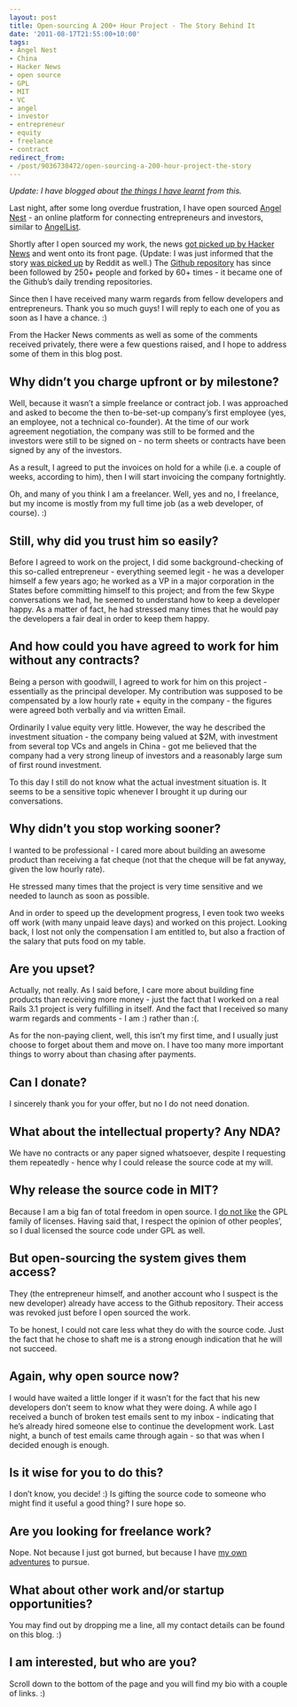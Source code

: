 ```yaml
---
layout: post
title: Open-sourcing A 200+ Hour Project - The Story Behind It
date: '2011-08-17T21:55:00+10:00'
tags:
- Angel Nest
- China
- Hacker News
- open source
- GPL
- MIT
- VC
- angel
- investor
- entrepreneur
- equity
- freelance
- contract
redirect_from:
- /post/9036730472/open-sourcing-a-200-hour-project-the-story
---
```

_Update: I have blogged about [the things I have learnt](/blog/2011-09-02-startup-vc-and-the-things-i-learnt-from/) from this._

Last night, after some long overdue frustration, I have open sourced [Angel Nest](https://github.com/fredwu/angel_nest) - an online platform for connecting entrepreneurs and investors, similar to [AngelList](http://angel.co/).

Shortly after I open sourced my work, the news [got picked up by Hacker News](http://news.ycombinator.com/item?id=2891907) and went onto its front page. (Update: I was just informed that the story [was picked up](http://www.reddit.com/r/programming/comments/jkr8r/developer_opensources_200_hr_project_after_client/) by Reddit as well.) The [Github repository](https://github.com/fredwu/angel_nest) has since been followed by 250+ people and forked by 60+ times - it became one of the Github’s daily trending repositories.

Since then I have received many warm regards from fellow developers and entrepreneurs. Thank you so much guys! I will reply to each one of you as soon as I have a chance. :)

From the Hacker News comments as well as some of the comments received privately, there were a few questions raised, and I hope to address some of them in this blog post.

## Why didn’t you charge upfront or by milestone?

Well, because it wasn’t a simple freelance or contract job. I was approached and asked to become the then to-be-set-up company’s first employee (yes, an employee, not a technical co-founder). At the time of our work agreement negotiation, the company was still to be formed and the investors were still to be signed on - no term sheets or contracts have been signed by any of the investors.

As a result, I agreed to put the invoices on hold for a while (i.e. a couple of weeks, according to him), then I will start invoicing the company fortnightly.

Oh, and many of you think I am a freelancer. Well, yes and no, I freelance, but my income is mostly from my full time job (as a web developer, of course). :)

## Still, why did you trust him so easily?

Before I agreed to work on the project, I did some background-checking of this so-called entrepreneur - everything seemed legit - he was a developer himself a few years ago; he worked as a VP in a major corporation in the States before committing himself to this project; and from the few Skype conversations we had, he seemed to understand how to keep a developer happy. As a matter of fact, he had stressed many times that he would pay the developers a fair deal in order to keep them happy.

## And how could you have agreed to work for him without any contracts?

Being a person with goodwill, I agreed to work for him on this project - essentially as the principal developer. My contribution was supposed to be compensated by a low hourly rate + equity in the company - the figures were agreed both verbally and via written Email.

Ordinarily I value equity very little. However, the way he described the investment situation - the company being valued at $2M, with investment from several top VCs and angels in China - got me believed that the company had a very strong lineup of investors and a reasonably large sum of first round investment.

To this day I still do not know what the actual investment situation is. It seems to be a sensitive topic whenever I brought it up during our conversations.

## Why didn’t you stop working sooner?

I wanted to be professional - I cared more about building an awesome product than receiving a fat cheque (not that the cheque will be fat anyway, given the low hourly rate).

He stressed many times that the project is very time sensitive and we needed to launch as soon as possible.

And in order to speed up the development progress, I even took two weeks off work (with many unpaid leave days) and worked on this project. Looking back, I lost not only the compensation I am entitled to, but also a fraction of the salary that puts food on my table.

## Are you upset?

Actually, not really. As I said before, I care more about building fine products than receiving more money - just the fact that I worked on a real Rails 3.1 project is very fulfilling in itself. And the fact that I received so many warm regards and comments - I am :) rather than :(.

As for the non-paying client, well, this isn’t my first time, and I usually just choose to forget about them and move on. I have too many more important things to worry about than chasing after payments.

## Can I donate?

I sincerely thank you for your offer, but no I do not need donation.

## What about the intellectual property? Any NDA?

We have no contracts or any paper signed whatsoever, despite I requesting them repeatedly - hence why I could release the source code at my will.

## Why release the source code in MIT?

Because I am a big fan of total freedom in open source. I [do not like](http://fuckgpl.com/) the GPL family of licenses. Having said that, I respect the opinion of other peoples’, so I dual licensed the source code under GPL as well.

## But open-sourcing the system gives them access?

They (the entrepreneur himself, and another account who I suspect is the new developer) already have access to the Github repository. Their access was revoked just before I open sourced the work.

To be honest, I could not care less what they do with the source code. Just the fact that he chose to shaft me is a strong enough indication that he will not succeed.

## Again, why open source now?

I would have waited a little longer if it wasn’t for the fact that his new developers don’t seem to know what they were doing. A while ago I received a bunch of broken test emails sent to my inbox - indicating that he’s already hired someone else to continue the development work. Last night, a bunch of test emails came through again - so that was when I decided enough is enough.

## Is it wise for you to do this?

I don’t know, you decide! :) Is gifting the source code to someone who might find it useful a good thing? I sure hope so.

## Are you looking for freelance work?

Nope. Not because I just got burned, but because I have [my own adventures](http://wuit.com/) to pursue.

## What about other work and/or startup opportunities?

You may find out by dropping me a line, all my contact details can be found on this blog. :)

## I am interested, but who are you?

Scroll down to the bottom of the page and you will find my bio with a couple of links. :)

